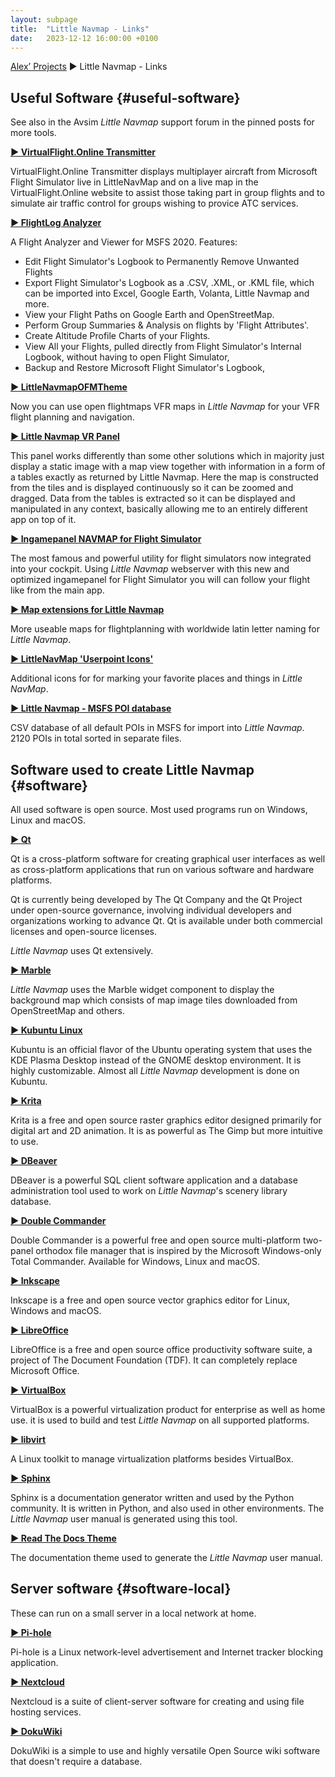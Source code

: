 ```yaml
---
layout: subpage
title:  "Little Navmap - Links"
date:   2023-12-12 16:00:00 +0100
---
```


[Alex’ Projects](index.html) ► Little Navmap - Links

## Useful Software {#useful-software}

See also in the Avsim *Little Navmap* support forum in the pinned posts for more tools.

[**► VirtualFlight.Online Transmitter**](https://flightsim.to/file/18920/virtual-flight-online-transmitter/)

VirtualFlight.Online Transmitter displays multiplayer aircraft from Microsoft Flight Simulator live in LittleNavMap and on a live map in the VirtualFlight.Online website to assist those taking part in group flights and to simulate air traffic control for groups wishing to provice ATC services.

[**► FlightLog Analyzer**](https://flightloganalyzer.com/)

A Flight Analyzer and Viewer for MSFS 2020. Features:

* Edit Flight Simulator's Logbook to Permanently Remove Unwanted Flights
* Export Flight Simulator's Logbook as a .CSV, .XML, or .KML file, which can be imported into Excel, Google Earth, Volanta, Little Navmap and more.
* View your Flight Paths on Google Earth and OpenStreetMap.
* Perform Group Summaries & Analysis on flights by 'Flight Attributes'.
* Create Altitude Profile Charts of your Flights.
* View All your Flights, pulled directly from Flight Simulator's Internal Logbook, without having to open Flight Simulator,
* Backup and Restore Microsoft Flight Simulator's Logbook,

[**► LittleNavmapOFMTheme**](https://github.com/AmbitiousPilots/LittleNavmapOFMTheme)

Now you can use open flightmaps VFR maps in *Little Navmap* for your VFR flight planning and navigation.

[**► Little Navmap VR Panel**](https://flightsim.to/file/43086/little-navmap-vr-panel)

This panel works differently than some other solutions which in majority just display a static image with a map view together with information in a form of a tables exactly as returned by Little Navmap. Here the map is constructed from the tiles and is displayed continuously so it can be zoomed and dragged. Data from the tables is extracted so it can be displayed and manipulated in any context, basically allowing me to an entirely different app on top of it.

[**► Ingamepanel NAVMAP for Flight Simulator**](https://flightsimulator.me/simulators/flight-simulator/panels/105-ingamepanel-navmap-for-flight-simulator)

The most famous and powerful utility for flight simulators now integrated into your cockpit.
Using *Little Navmap* webserver with this new and optimized ingamepanel for Flight Simulator you will can follow your flight like from the main app.

[**► Map extensions for Little Navmap**](https://flightsim.to/file/6411/map-extensions-for-little-navmap-lnm)

More useable maps for flightplanning with worldwide latin letter naming for *Little Navmap*.

[**► LittleNavMap 'Userpoint Icons'**](https://flightsim.to/file/23181/littlenavmap-userpoint-icons)

Additional icons for for marking your favorite places and things in *Little NavMap*.

[**► Little Navmap - MSFS POI database**](https://flightsim.to/file/17193/little-navmap-msfs-poi-database)

CSV database of all default POIs in MSFS for import into *Little Navmap*. 2120 POIs in total sorted in separate files.

## Software used to create Little Navmap {#software}

All used software is open source. Most used programs run on Windows, Linux and macOS.

[**► Qt**](https://https://www.qt.io/)

Qt is a cross-platform software for creating graphical user interfaces as well as cross-platform applications that run on various software and hardware platforms.

Qt is currently being developed by The Qt Company and the Qt Project under open-source governance, involving individual developers and organizations working to advance Qt. Qt is available under both commercial licenses and open-source licenses.

*Little Navmap* uses Qt extensively.

[**► Marble**](https://marble.kde.org/)

*Little Navmap* uses the Marble widget component to display the background map which consists of map image tiles downloaded from OpenStreetMap and others.

[**► Kubuntu Linux**](https://kubuntu.org/)

Kubuntu is an official flavor of the Ubuntu operating system that uses the KDE Plasma Desktop
instead of the GNOME desktop environment. It is highly customizable. Almost all *Little Navmap* development is done on Kubuntu.

[**► Krita**](https://krita.org/)

Krita is a free and open source raster graphics editor designed primarily for digital art and 2D
animation. It is as powerful as The Gimp but more intuitive to use.

[**► DBeaver**](https://dbeaver.io/)

DBeaver is a powerful SQL client software application and a database administration tool used to
work on *Little Navmap*'s scenery library database.

[**► Double Commander**](https://doublecmd.sourceforge.io/)

Double Commander is a powerful free and open source multi-platform two-panel orthodox file manager that is
inspired by the Microsoft Windows-only Total Commander. Available for Windows, Linux and macOS.

[**► Inkscape**](https://inkscape.org/)

Inkscape is a free and open source vector graphics editor for Linux, Windows and macOS.

[**► LibreOffice**](https://www.libreoffice.org/)

LibreOffice is a free and open source office productivity software suite, a project of The Document
Foundation (TDF). It can completely replace Microsoft Office.

[**► VirtualBox**](https://www.virtualbox.org/)

VirtualBox is a powerful virtualization product for enterprise as well as home use. it is used to
build and test *Little Navmap* on all supported platforms.

[**► libvirt**](https://libvirt.org/)

A Linux toolkit to manage virtualization platforms besides VirtualBox.

[**► Sphinx**](https://www.sphinx-doc.org)

Sphinx is a documentation generator written and used by the Python community.
It is written in Python, and also used in other environments.
The *Little Navmap* user manual is generated using this tool.

[**► Read The Docs Theme**](https://github.com/rtfd/sphinx_rtd_theme/)

The documentation theme used to generate the *Little Navmap* user manual.

## Server software {#software-local}

These can run on a small server in a local network at home.

[**► Pi-hole**](https://pi-hole.net/)

Pi-hole is a Linux network-level advertisement and Internet tracker blocking application.

[**► Nextcloud**](https://nextcloud.com/)

Nextcloud is a suite of client-server software for creating and using file hosting services.

[**► DokuWiki**](https://www.dokuwiki.org)

DokuWiki is a simple to use and highly versatile Open Source wiki software that doesn't require a database.

